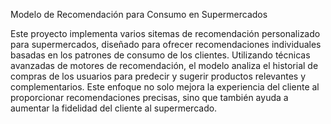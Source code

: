 Modelo de Recomendación para Consumo en Supermercados

Este proyecto implementa varios sitemas de recomendación personalizado para supermercados, diseñado para ofrecer recomendaciones individuales basadas en los patrones de consumo de los clientes.
Utilizando técnicas avanzadas de motores de recomendación, el modelo analiza el historial de compras de los usuarios para predecir y sugerir productos relevantes y complementarios. 
Este enfoque no solo mejora la experiencia del cliente al proporcionar recomendaciones precisas, sino que también ayuda a aumentar la fidelidad del cliente al supermercado.
